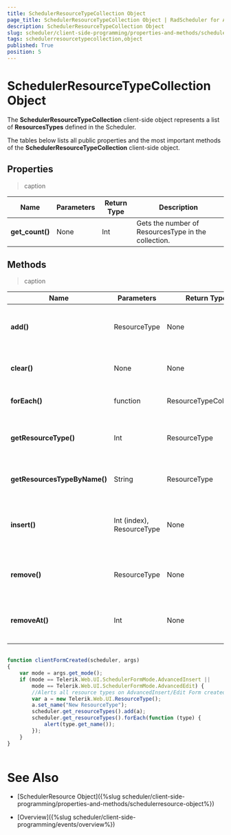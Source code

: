 ```yaml
---
title: SchedulerResourceTypeCollection Object
page_title: SchedulerResourceTypeCollection Object | RadScheduler for ASP.NET AJAX Documentation
description: SchedulerResourceTypeCollection Object
slug: scheduler/client-side-programming/properties-and-methods/schedulerresourcetypecollection-object
tags: schedulerresourcetypecollection,object
published: True
position: 5
---
```


# SchedulerResourceTypeCollection Object



The **SchedulerResourceTypeCollection** client-side object represents a list of **ResourcesTypes** defined in the Scheduler.

The tables below lists all public properties and the most important methods of the **SchedulerResourceTypeCollection** client-side object.

## Properties


>caption  

| Name | Parameters | Return Type | Description |
| ------ | ------ | ------ | ------ |
| **get_count()** |None|Int|Gets the number of ResourcesType in the collection.|

## Methods


>caption  

| Name | Parameters | Return Type | Description |
| ------ | ------ | ------ | ------ |
| **add()** |ResourceType|None|Adds the specified ResourceType to the collection.|
| **clear()** |None|None|Clears the collection of all ResourcesType in it.|
| **forEach()** |function|ResourceTypeCollection|Gets the collection of all ResourcesType.|
| **getResourceType()** |Int|ResourceType|Gets the ResourceType at the specified index in the collection.|
| **getResourcesTypeByName()** |String|ResourceType|Gets a list of all ResourcesTypes of the specified type.|
| **insert()** |Int (index), ResourceType|None|Inserts the specified ResourceType at the specified index in the collection.|
| **remove()** |ResourceType|None|Removes the specified ResourceType (if it exists) from the collection.|
| **removeAt()** |Int|None|Removes the ResourceType at the specified index from the collection.|

````JavaScript
	     
function clientFormCreated(scheduler, args) 
{
	var mode = args.get_mode();
	if (mode == Telerik.Web.UI.SchedulerFormMode.AdvancedInsert ||
		mode == Telerik.Web.UI.SchedulerFormMode.AdvancedEdit) {
		//Alerts all resource types on AdvancedInsert/Edit Form created.
		var a = new Telerik.Web.UI.ResourceType();
		a.set_name("New ResourceType");
		scheduler.get_resourceTypes().add(a);
		scheduler.get_resourceTypes().forEach(function (type) {
			alert(type.get_name());
		});
	}
}
				
````



# See Also

 * [SchedulerResource Object]({%slug scheduler/client-side-programming/properties-and-methods/schedulerresource-object%})

 * [Overview]({%slug scheduler/client-side-programming/events/overview%})

